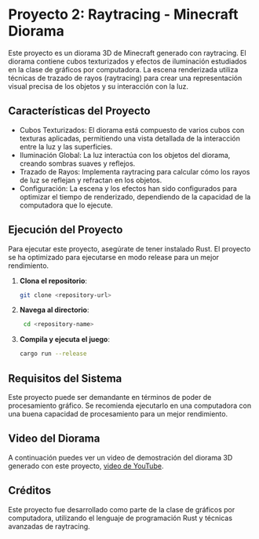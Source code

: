 # Proyecto 2: Raytracing - Minecraft Diorama

Este proyecto es un diorama 3D de Minecraft generado con raytracing. El diorama contiene cubos texturizados y efectos de iluminación estudiados en la clase de gráficos por computadora. La escena renderizada utiliza técnicas de trazado de rayos (raytracing) para crear una representación visual precisa de los objetos y su interacción con la luz.

## Características del Proyecto

- Cubos Texturizados: El diorama está compuesto de varios cubos con texturas aplicadas, permitiendo una vista detallada de la interacción entre la luz y las superficies.
- Iluminación Global: La luz interactúa con los objetos del diorama, creando sombras suaves y reflejos.
- Trazado de Rayos: Implementa raytracing para calcular cómo los rayos de luz se reflejan y refractan en los objetos.
- Configuración: La escena y los efectos han sido configurados para optimizar el tiempo de renderizado, dependiendo de la capacidad de la computadora que lo ejecute.

## Ejecución del Proyecto

Para ejecutar este proyecto, asegúrate de tener instalado Rust. El proyecto se ha optimizado para ejecutarse en modo release para un mejor rendimiento.

1. **Clona el repositorio**:
   
    ```bash
    git clone <repository-url>
    ```
3. **Navega al directorio**:
   
   ```bash
    cd <repository-name>
    ```
4. **Compila y ejecuta el juego**:
   
    ```bash
    cargo run --release
    ```
## Requisitos del Sistema

Este proyecto puede ser demandante en términos de poder de procesamiento gráfico. Se recomienda ejecutarlo en una computadora con una buena capacidad de procesamiento para un mejor rendimiento.

## Video del Diorama

A continuación puedes ver un video de demostración del diorama 3D generado con este proyecto,
[video de YouTube](https://youtu.be/Iab4dexyNc4).

## Créditos

Este proyecto fue desarrollado como parte de la clase de gráficos por computadora, utilizando el lenguaje de programación Rust y técnicas avanzadas de raytracing.
